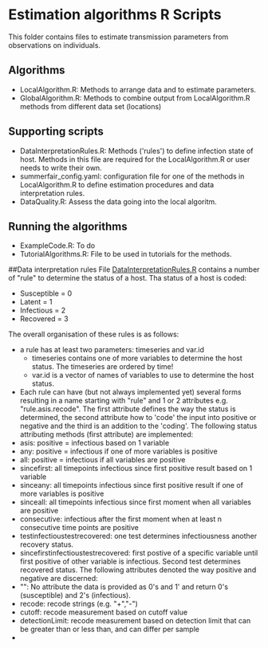 # Estimation algorithms R Scripts

This folder contains files to estimate transmission parameters from observations on individuals. 

## Algorithms
- LocalAlgorithm.R: Methods to arrange data and to estimate parameters. 
- GlobalAlgorithm.R: Methods to combine output from LocalAlgorithm.R methods from different data set (locations)
## Supporting scripts
- DataInterpretationRules.R: Methods ('rules') to define infection state of host. Methods in this file are required for the LocalAlgorithm.R or user needs to write their own.
- summerfair_config.yaml: configuration file for one of the methods in LocalAlgorithm.R to define estimation procedures and data interpretation rules. 
- DataQuality.R: Assess the data going into the local algoritm.
## Running the algorithms
- ExampleCode.R: To do
- TutorialAlgorithms.R: File to be used in tutorials for the methods. 

##Data interpretation rules
File [DataInterpretationRules.R](src/R/DataInterpretationRules.R) contains a number of "rule" to determine the status of a host. Tha status of a host is coded: 
* Susceptible = 0
* Latent = 1
* Infectious = 2
* Recovered = 3

The overall organisation of these rules is as follows:
- a rule has at least two parameters: timeseries and var.id
  * timeseries contains one of more variables to determine the host status. The timeseries are ordered by time!
  * var.id is a vector of names of variables to use to determine the host status.
- Each rule can have (but not always implemented yet) several forms resulting in a name starting with "rule" and 1 or 2 attributes e.g. "rule.asis.recode". The first attribute defines the way the status is determined, the second attribute how to 'code' the input into positive or negative and the third is an addition to the 'coding'. 
The following status attributing methods (first attribute) are implemented:
- asis: positive = infectious based on 1 variable
- any: positive = infectious if one of more variables is positive
- all: positive = infectious if all variables are positive
- sincefirst: all timepoints infectious since first positive result based on 1 variable
- sinceany: all timepoints infectious since first positive result if one of more variables is positive
- sinceall: all timepoints infectious since first moment when all variables are positive
- consecutive: infectious after the first moment when at least n consecutive time points are positive
- testinfectioustestrecovered: one test determines infectiousness another recovery status. 
- sincefirstinfectioustestrecovered: first postive of a specific variable until first positive of other variable is infectious. Second test determines recovered status.
The following attributes denoted the way positive and negative are discerned:
- "": No attribute the data is provided as 0's and 1' and return 0's (susceptible) and 2's (infectious).
- recode: recode strings (e.g. "+","-")
- cutoff: recode measurement based on cutoff value
- detectionLimit: recode measurement based on detection limit that can be greater than or less than, and can differ per sample
-



